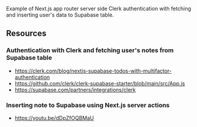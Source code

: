 Example of Next.js app router server side Clerk authentication with fetching and inserting user's data to Supabase table.

## Resources

### Authentication with Clerk and fetching user's notes from Supabase table

- https://clerk.com/blog/nextjs-supabase-todos-with-multifactor-authentication
- https://github.com/clerk/clerk-supabase-starter/blob/main/src/App.js
- https://supabase.com/partners/integrations/clerk

### Inserting note to Supabase using Next.js server actions

- https://youtu.be/dDpZfOQBMaU
